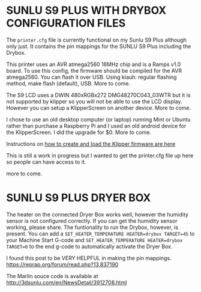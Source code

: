 # SUNLU S9 PLUS WITH DRYBOX CONFIGURATION FILES

The `printer.cfg` file is currently functional on my Sunlu S9 Plus although only just.  It contains the pin mappings for the SUNLU S9 Plus including the Drybox. 

This printer uses an AVR atmega2560 16MHz chip and is a Ramps v1.0 board. To use this config, the firmware should be compiled for the AVR atmega2560. 
You can flash it over USB. Using kiauh: regular flashing method, make flash (default), USB.  More to come.

The S9 LCD uses a DWIN 480xRGBx272 DMG48270C043_03WTR but it is not supported by klipper so you will not be able to use the LCD display.  However you can setup a KlipperScreen on another device.  More to come.

I chose to use an old desktop computer (or laptop) running Mint or Ubuntu rather than purchase a Raspberry Pi and I used an old android device for the KlipperScreen.  I did the upgrade for $0.  More to come.

Instructions on [how to create and load the Klipper firmware are here](https://github.com/weeksrw/Sunlu-S9-Plus-with-Dryer-Box-on-Klipper/blob/main/How-to-build-firmware.md)

This is still a work in progress but I wanted to get the printer.cfg file up here so people can have access to it.

more to come. 

# SUNLU S9 PLUS DRYER BOX
The heater on the connected Dryer Box works well, however the humidity sensor is not configured correctly.
If you can get the humidity sensor working, please share.
The funtionality to run the Drybox, however, is present.
You can add a `SET_HEATER_TEMPERATURE HEATER=drybox TARGET=45` 
to your Machine Start G-code and `SET_HEATER_TEMPERATURE HEATER=drybox TARGET=0` to the end g-code to automatically activate the Dryer Box.

I found this post to be VERY HELPFUL in making the pin mappings. https://reprap.org/forum/read.php?13,837190 

The Marlin souce code is available at http://3dsunlu.com/en/NewsDetail/3912708.html

